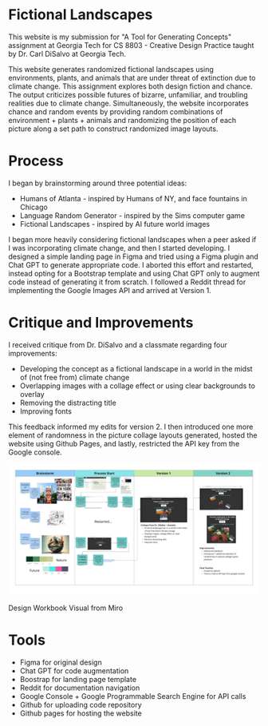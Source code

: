 # Fictional Landscapes
This website is my submission for "A Tool for Generating Concepts" assignment at Georgia Tech for CS 8803 - Creative Design Practice taught by Dr. Carl DiSalvo at Georgia Tech. 

This website generates randomized fictional landscapes using environments, plants, and animals that are under threat of extinction due to climate change. This assignment explores both design fiction and chance. The output criticizes possible futures of bizarre, unfamiliar, and troubling realities due to climate change. Simultaneously, the website incorporates chance and random events by providing random combinations of environment + plants + animals and randomizing the position of each picture along a set path to construct randomized image layouts.

# Process 
I began by brainstorming around three potential ideas: 
- Humans of Atlanta - inspired by Humans of NY, and face fountains in Chicago
- Language Random Generator - inspired by the Sims computer game
- Fictional Landscapes - inspired by AI future world images

I began more heavily considering fictional landscapes when a peer asked if I was incorporating climate change, and then I started developing. 
I designed a simple landing page in Figma and tried using a Figma plugin and Chat GPT to generate appropriate code. I aborted this effort and restarted, instead opting for a Bootstrap template and using Chat GPT only to augment code instead of generating it from scratch. I followed a Reddit thread for implementing the Google Images API and arrived at Version 1.

# Critique and Improvements 
I received critique from Dr. DiSalvo and a classmate regarding four improvements:
- Developing the concept as a fictional landscape in a world in the midst of (not free from) climate change
- Overlapping images with a collage effect or using clear backgrounds to overlay
- Removing the distracting title
- Improving fonts

This feedback informed my edits for version 2. I then introduced one more element of randomness in the picture collage layouts generated,  hosted the website using Github Pages, and lastly, restricted the API key from the Google console.

![Alt text](image.png)

Design Workbook Visual from Miro

# Tools
- Figma for original design
- Chat GPT for code augmentation
- Boostrap for landing page template
- Reddit for documentation navigation
- Google Console + Google Programmable Search Engine for API calls
- Github for uploading code repository
- Github pages for hosting the website


